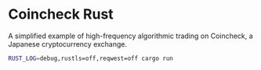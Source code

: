 # Coincheck Rust

A simplified example of high-frequency algorithmic trading on Coincheck, a Japanese cryptocurrency exchange.

```sh
RUST_LOG=debug,rustls=off,reqwest=off cargo run
```
